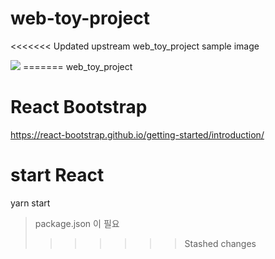 # web-toy-project
<<<<<<< Updated upstream
web_toy_project sample image

<img src="https://github.com/MinSikSon/web-toy-project/blob/master/web-toy-project-app/src/img/test.gif"/>
=======
web_toy_project

# React Bootstrap
https://react-bootstrap.github.io/getting-started/introduction/

# start React
yarn start
> package.json 이 필요
>>>>>>> Stashed changes
